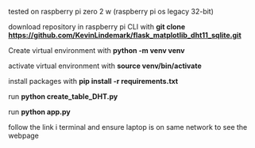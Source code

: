 tested on raspberry pi zero 2 w (raspberry pi os legacy 32-bit)

download repository in raspberry pi CLI with **git clone https://github.com/KevinLindemark/flask_matplotlib_dht11_sqlite.git**

Create virtual environment with **python -m venv venv**

activate virtual environment with **source venv/bin/activate**

install packages with **pip install -r requirements.txt**

run **python create_table_DHT.py**

run **python app.py**

follow the link i terminal and ensure laptop is on same network to see the webpage
